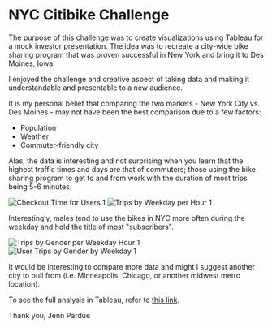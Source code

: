 # NYC Citibike Challenge

The purpose of this challenge was to create visualizations using Tableau for a mock investor presentation. The idea was to recreate a city-wide bike sharing program that was proven successful in New York and bring it to Des Moines, Iowa.

I enjoyed the challenge and creative aspect of taking data and making it understandable and presentable to a new audience. 

It is my personal belief that comparing the two markets - New York City vs. Des Moines - may not have been the best comparison due to a few factors: 
  - Population
  - Weather
  - Commuter-friendly city 

Alas, the data is interesting and not surprising when you learn that the highest traffic times and days are that of commuters; those using the bike sharing program to get to and from work with the duration of most trips being 5-6 minutes.

![Checkout Time for Users 1](https://user-images.githubusercontent.com/86584404/138022461-b9fd3d12-ebfa-4d75-aba9-6d2e09711bd8.jpeg)
![Trips by Weekday per Hour 1](https://user-images.githubusercontent.com/86584404/138022476-c4843cf4-f66d-4a22-b2e0-3a4e038e69d2.jpeg)

Interestingly, males tend to use the bikes in NYC more often during the weekday and hold the title of most "subscribers". 

![Trips by Gender per Weekday Hour 1](https://user-images.githubusercontent.com/86584404/138022565-8bc52d55-f60a-4758-aac2-97d1bb895126.jpeg)
![User Trips by Gender by Weekday 1](https://user-images.githubusercontent.com/86584404/138022796-e9dd1fc2-fdc9-4d5e-bfa5-52b83c5196a5.jpeg)

It would be interesting to compare more data and might I suggest another city to pull from (i.e. Minneapolis, Chicago, or another midwest metro location). 

To see the full analysis in Tableau, refer to [this link](https://public.tableau.com/app/profile/jennpardue/viz/jjpardueNYCcitibikeAnalysis/NYCCitibikeAnalysis?publish=yes).

Thank you, 
Jenn Pardue
